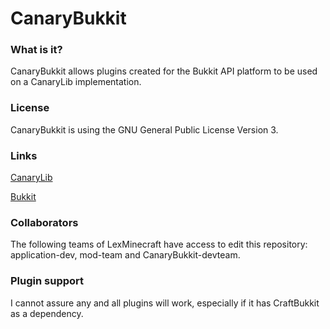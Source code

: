 CanaryBukkit
=======================

### What is it?
CanaryBukkit allows plugins created for the Bukkit API platform to be used on a CanaryLib implementation.

### License
CanaryBukkit is using the GNU General Public License Version 3.

### Links
[CanaryLib](https://github.com/CanaryModTeam/CanaryLib)

[Bukkit](https://github.com/Bukkit/Bukkit)

### Collaborators
The following teams of LexMinecraft have access to edit this repository: application-dev, mod-team and CanaryBukkit-devteam.

### Plugin support
I cannot assure any and all plugins will work, especially if it has CraftBukkit as a dependency.
